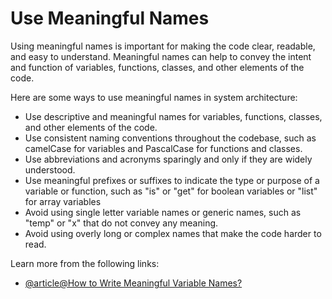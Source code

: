 # Use Meaningful Names

Using meaningful names is important for making the code clear, readable, and easy to understand. Meaningful names can help to convey the intent and function of variables, functions, classes, and other elements of the code.

Here are some ways to use meaningful names in system architecture:

- Use descriptive and meaningful names for variables, functions, classes, and other elements of the code.
- Use consistent naming conventions throughout the codebase, such as camelCase for variables and PascalCase for functions and classes.
- Use abbreviations and acronyms sparingly and only if they are widely understood.
- Use meaningful prefixes or suffixes to indicate the type or purpose of a variable or function, such as "is" or "get" for boolean variables or "list" for array variables
- Avoid using single letter variable names or generic names, such as "temp" or "x" that do not convey any meaning.
- Avoid using overly long or complex names that make the code harder to read.

Learn more from the following links:

- [@article@How to Write Meaningful Variable Names?](https://workat.tech/machine-coding/tutorial/writing-meaningful-variable-names-clean-code-za4m83tiesy0)

